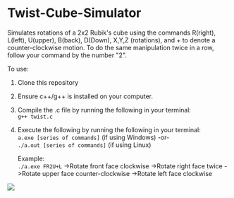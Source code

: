 # Twist-Cube-Simulator
Simulates rotations of a 2x2 Rubik's cube using the commands R(right), L(left), U(upper), B(back), D(Down), X,Y,Z (rotations), and + to denote a counter-clockwise motion.
To do the same manipulation twice in a row, follow your command by the number "2".

To use:
1. Clone this repository
2. Ensure c++/g++ is installed on your computer.
3. Compile the .c file by running the following in your terminal:<br>
    `g++ twist.c`
4. Execute the following by running the following in your terminal:<br>
    `a.exe [series of commands]` (if using Windows) -or-<br>
    `./a.out [series of commands]` (if using Linux)
    
    Example:<br>
    `./a.exe FR2U+L`
        ->Rotate front face clockwise
        ->Rotate right face twice
        ->Rotate upper face counter-clockwise
        ->Rotate left face clockwise
  
<img src="https://i.ibb.co/DW6DPXZ/twist-example.png">
